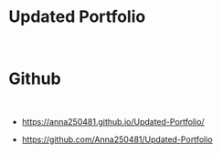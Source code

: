 # Updated Portfolio
​
# Github 
​
- https://anna250481.github.io/Updated-Portfolio/

- https://github.com/Anna250481/Updated-Portfolio


